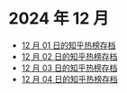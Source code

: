# 2024 年 12 月

+ [12 月 01 日的知乎热榜存档](/2024-12/01)
+ [12 月 02 日的知乎热榜存档](/2024-12/02)
+ [12 月 03 日的知乎热榜存档](/2024-12/03)
+ [12 月 04 日的知乎热榜存档](/2024-12/04)
